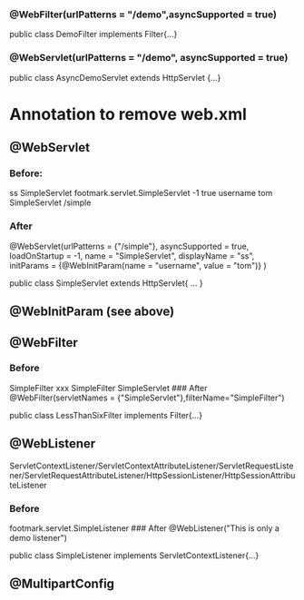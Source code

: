 ### @WebFilter(urlPatterns = "/demo",asyncSupported = true)  
public class DemoFilter implements Filter{...}
### @WebServlet(urlPatterns = "/demo", asyncSupported = true)
public class AsyncDemoServlet extends HttpServlet {...}


# Annotation to remove web.xml 
## @WebServlet

### Before:

<servlet>
    <display-name>ss</display-name>
    <servlet-name>SimpleServlet</servlet-name>
    <servlet-class>footmark.servlet.SimpleServlet</servlet-class>
    <load-on-startup>-1</load-on-startup>
    <async-supported>true</async-supported>
    <init-param>
        <param-name>username</param-name>
        <param-value>tom</param-value>
    </init-param>
</servlet>
<servlet-mapping>
    <servlet-name>SimpleServlet</servlet-name>
    <url-pattern>/simple</url-pattern>
</servlet-mapping>

### After 

@WebServlet(urlPatterns = {"/simple"}, asyncSupported = true, 
loadOnStartup = -1, name = "SimpleServlet", displayName = "ss", 
initParams = {@WebInitParam(name = "username", value = "tom")} 
) 

public class SimpleServlet extends HttpServlet{ … }

## @WebInitParam (see above)
## @WebFilter
### Before
<filter> 
    <filter-name>SimpleFilter</filter-name> 
    <filter-class>xxx</filter-class> 
</filter> 
<filter-mapping> 
    <filter-name>SimpleFilter</filter-name> 
    <servlet-name>SimpleServlet</servlet-name> 
</filter-mapping>
### After
@WebFilter(servletNames = {"SimpleServlet"},filterName="SimpleFilter") 

public class LessThanSixFilter implements Filter{...}
## @WebListener
ServletContextListener/ServletContextAttributeListener/ServletRequestListener/ServletRequestAttributeListener/HttpSessionListener/HttpSessionAttributeListener
### Before
<listener> 
    <listener-class>footmark.servlet.SimpleListener</listener-class> 
</listener>
### After
@WebListener("This is only a demo listener") 

public class SimpleListener implements ServletContextListener{...}
## @MultipartConfig
